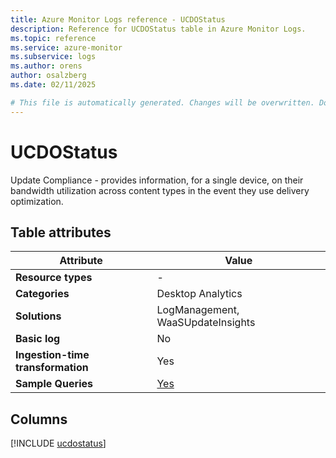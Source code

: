 ```yaml
---
title: Azure Monitor Logs reference - UCDOStatus
description: Reference for UCDOStatus table in Azure Monitor Logs.
ms.topic: reference
ms.service: azure-monitor
ms.subservice: logs
ms.author: orens
author: osalzberg
ms.date: 02/11/2025

# This file is automatically generated. Changes will be overwritten. Do not change this file directly.
---
```


# UCDOStatus

Update Compliance - provides information, for a single device, on their bandwidth utilization across content types in the event they use delivery optimization.


## Table attributes

|Attribute|Value|
|---|---|
|**Resource types**|-|
|**Categories**|Desktop Analytics|
|**Solutions**| LogManagement, WaaSUpdateInsights|
|**Basic log**|No|
|**Ingestion-time transformation**|Yes|
|**Sample Queries**|[Yes](/azure/azure-monitor/reference/queries/ucdostatus)|



## Columns
  
[!INCLUDE [ucdostatus](~/reusable-content/ce-skilling/azure/includes/azure-monitor/reference/tables/ucdostatus-include.md)]
